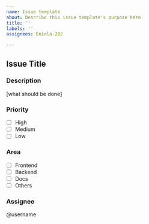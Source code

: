 ```yaml
---
name: Issue template
about: Describe this issue template's purpose here.
title: ''
labels: ''
assignees: Eniola-202

---
```


## Issue Title

### Description
[what should be done]

### Priority
- [ ] High
- [ ] Medium
- [ ] Low

### Area
- [ ] Frontend
- [ ] Backend
- [ ] Docs
- [ ] Others

### Assignee
@username
